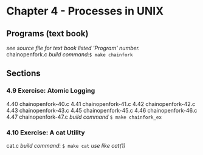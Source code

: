 Chapter 4 - Processes in UNIX
=============================

Programs (text book)
--------------------
_see source file for text book listed 'Program' number._  
chainopenfork.c
_build command:_`$ make chainfork`

Sections
--------
### 4.9 Exercise: Atomic Logging #
4.40 chainopenfork-40.c
4.41 chainopenfork-41.c
4.42 chainopenfork-42.c
4.43 chainopenfork-43.c
4.45 chainopenfork-45.c
4.46 chainopenfork-46.c
4.47 chainopenfork-47.c
_build command_ `$ make chainfork_ex`

### 4.10 Exercise: A cat Utility
cat.c
_build command_: `$ make cat` _use like cat(1)_

